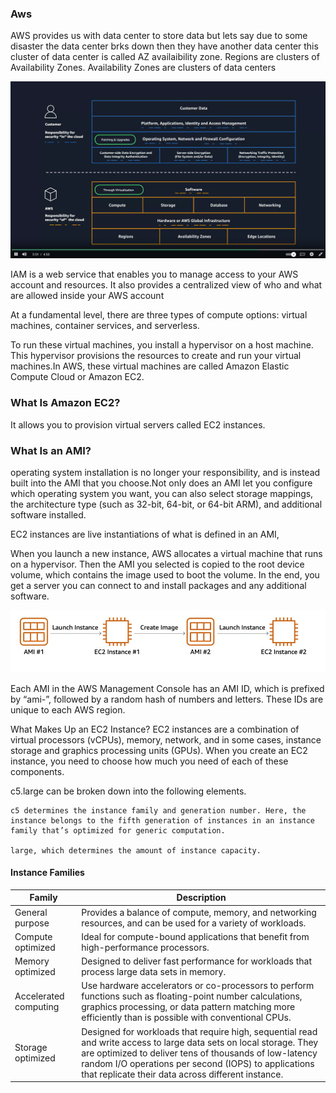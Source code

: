 ### Aws

AWS provides us with data center to store data but lets say due to some disaster the data center brks down then they have another data center this cluster of data center is called AZ availaibility zone. 
Regions are clusters of Availability Zones. Availability Zones are clusters of data centers

![alt text](images/image.png)


IAM is a web service that enables you to manage access to your AWS account and resources. It also provides a centralized view of who and what are allowed inside your AWS account

At a fundamental level, there are three types of compute options: virtual machines, container services, and serverless.

To run these virtual machines, you install a hypervisor on a host machine. This hypervisor provisions the resources to create and run your virtual machines.In AWS, these virtual machines are called Amazon Elastic Compute Cloud or Amazon EC2.


### What Is Amazon EC2?
It allows you to provision virtual servers called EC2 instances. 

### What Is an AMI?
operating system installation is no longer your responsibility, and is instead built into the AMI that you choose.Not only does an AMI let you configure which operating system you want, you can also select storage mappings, the architecture type (such as 32-bit, 64-bit, or 64-bit ARM), and additional software installed.

EC2 instances are live instantiations of what is defined in an AMI, 


When you launch a new instance, AWS allocates a virtual machine that runs on a hypervisor. Then the AMI you selected is copied to the root device volume, which contains the image used to boot the volume. In the end, you get a server you can connect to and install packages and any additional software.

![alt text](images/image1.png)


Each AMI in the AWS Management Console has an AMI ID, which is prefixed by “ami-”, followed by a random hash of numbers and letters. These IDs are unique to each AWS region.

What Makes Up an EC2 Instance?
EC2 instances are a combination of virtual processors (vCPUs), memory, network, and in some cases, instance storage and graphics processing units (GPUs). When you create an EC2 instance, you need to choose how much you need of each of these components.

c5.large can be broken down into the following elements. 

    c5 determines the instance family and generation number. Here, the instance belongs to the fifth generation of instances in an instance family that’s optimized for generic computation.
    
    large, which determines the amount of instance capacity.


#### Instance Families

| Family               | Description                                                                                                          |
|----------------------|----------------------------------------------------------------------------------------------------------------------|
| General purpose      | Provides a balance of compute, memory, and networking resources, and can be used for a variety of workloads.          |
| Compute optimized    | Ideal for compute-bound applications that benefit from high-performance processors.                                   |
| Memory optimized     | Designed to deliver fast performance for workloads that process large data sets in memory.                            |
| Accelerated computing| Use hardware accelerators or co-processors to perform functions such as floating-point number calculations, graphics processing, or data pattern matching more efficiently than is possible with conventional CPUs. |
| Storage optimized    | Designed for workloads that require high, sequential read and write access to large data sets on local storage. They are optimized to deliver tens of thousands of low-latency random I/O operations per second (IOPS) to applications that replicate their data across different instance. |
